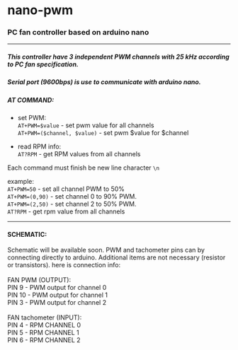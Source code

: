 # nano-pwm
### PC fan controller based on arduino nano

_______________

##### This controller have 3 independent PWM channels with 25 kHz according to PC fan specification.


##### Serial port (9600bps) is use to communicate with  arduino nano. 

##### AT COMMAND:
* set PWM: <br />
`AT+PWM=$value` - set pwm value for all channels<br />
`AT+PWM=($channel, $value)` - set pwm $value for $channel<br />

* read RPM info: <br />
`AT?RPM` - get RPM values from all channels <br />

Each command must finish be new line character `\n`

example:<br />
`AT+PWM=50` - set all channel PWM to 50%<br />
`AT+PWM=(0,90)` - set channel 0 to 90% PWM. <br />
`AT+PWM=(2,50)` - set channel 2 to 50% PWM. <br />
`AT?RPM` - get rpm value from all channels<br />

-------
#### SCHEMATIC:
Schematic will be available soon. PWM and tachometer pins can by connecting directly to arduino. Additional items are not necessary (resistor or transistors).
here is connection info:<br /><br />
FAN PWM (OUTPUT):<br />
 PIN 9 - PWM output for channel 0<br />
 PIN 10 - PWM output for channel 1<br />
 PIN 3 - PWM output for channel 2<br />
<br />
FAN tachometer (INPUT):<br />
 PIN 4 - RPM CHANNEL 0<br />
 PIN 5 - RPM CHANNEL 1<br />
 PIN 6 - RPM CHANNEL 2<br />


